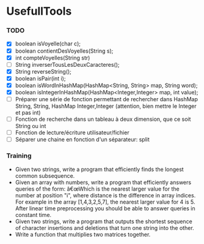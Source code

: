 # UsefullTools


### TODO 
- [x] boolean isVoyelle(char c);
- [x] boolean contientDesVoyelles(String s);
- [x] int compteVoyelles(String str)
- [ ] String inverserTousLesDeuxCaracteres();
- [x] String reverseString();
- [x] boolean isPair(int i);
- [x] boolean isWordInHashMap(HashMap<String, String> map, String word);
- [x] boolean isIntegerInHashMap(HashMap<Integer,Integer> map, int value);
- [ ] Préparer une série de fonction permettant de rechercher dans HashMap String, String, HashMap Integer,Integer (attention, bien mettre le Integer et pas int)
- [ ] Fonction de recherche dans un tableau à deux dimension, que ce soit String ou int
- [ ] Fonction de lecture/écriture utilisateur/fichier
- [ ] Séparer une chaine en fonction d'un séparateur: split

### Training
- Given two strings, write a program that efficiently finds the longest common subsequence.
- Given an array with numbers, write a program that efficiently answers queries of the form: â€œWhich is the nearest larger value for the number at position "i", where distance is the difference in array indices. For example in the array [1,4,3,2,5,7], the nearest larger value for 4 is 5. After linear time preprocessing you should be able to answer queries in constant time.
- Given two strings, write a program that outputs the shortest sequence of character insertions and deletions that turn one string into the other.
- Write a function that multiplies two matrices together.
